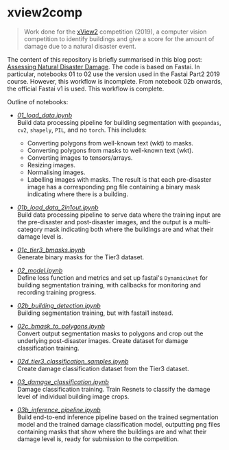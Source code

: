 
# xview2comp

> Work done for the [xView2](https://xview2.org/) competition (2019), a computer vision competition to identify buildings and give a score for the amount of damage due to a natural disaster event.

The content of this repository is briefly summarised in this blog post: [Assessing Natural Disaster Damage](https://personal-record.onrender.com/post/xview2comp/).  The code is based on Fastai.  In particular, notebooks 01 to 02 use the version used in the Fastai Part2 2019 course.  However, this workflow is incomplete.  From notebook 02b onwards, the official Fastai v1 is used.  This workflow is complete.  

Outline of notebooks:

- [*01_load_data.ipynb*](https://github.com/qAp/xview2comp/blob/master/01_load_data.ipynb)   
  Build data processing pipeline for building segmentation with `geopandas`, `cv2`, `shapely`, `PIL`, and no `torch`.  This includes:  
  - Converting polygons from well-known text (wkt) to masks.
  - Converting polygons from masks to well-known text (wkt).
  - Converting images to tensors/arrays.
  - Resizing images.
  - Normalising images.
  - Labelling images with masks.
  The result is that each pre-disaster image has a corresponding png file containing a binary mask indicating where there is a building.
  
- [*01b_load_data_2in1out.ipynb*](https://github.com/qAp/xview2comp/blob/master/01b_load_data_2in1out.ipynb)  
  Build data processing pipeline to serve data where the training input are the pre-disaster and post-disaster images, and the output is a multi-category mask indicating both where the buildings are and what their damage level is.
  
- [*01c_tier3_bmasks.ipynb*](https://github.com/qAp/xview2comp/blob/master/01c_tier3_bmasks.ipynb)  
  Generate binary masks for the Tier3 dataset.
  
- [*02_model.ipynb*](https://github.com/qAp/xview2comp/blob/master/02_model.ipynb)  
  Define loss function and metrics and set up fastai's `DynamicUnet` for building segmentation training, with callbacks for monitoring and recording training progress.
  
- [*02b_building_detection.ipynb*](https://github.com/qAp/xview2comp/blob/master/02b_building_detection.ipynb)  
  Building segmentation training, but with fastai1 instead.
  
- [*02c_bmask_to_polygons.ipynb*](https://github.com/qAp/xview2comp/blob/master/02c_bmask_to_polygons.ipynb)  
  Convert output segmentation masks to polygons and crop out the underlying post-disaster images.  Create dataset for damage classification training.
  
- [*02d_tier3_classification_samples.ipynb*](https://github.com/qAp/xview2comp/blob/master/02d_tier3_classification_samples.ipynb)  
  Create damage classification dataset from the Tier3 dataset.
  
- [*03_damage_classification.ipynb*](https://github.com/qAp/xview2comp/blob/master/03_damage_classification.ipynb)  
  Damage classification training.  Train Resnets to classify the damage level of individual building image crops.
  
- [*03b_inference_pipeline.ipynb*](https://github.com/qAp/xview2comp/blob/master/03b_inference_pipeline.ipynb)  
  Build end-to-end inference pipeline based on the trained segmentation model and the trained damage classification model, outputting png files containing masks that show where the buildings are and what their damage level is, ready for submission to the competition.


